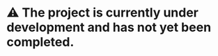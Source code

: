 





















# :warning: The project is currently under development and has not yet been completed.
